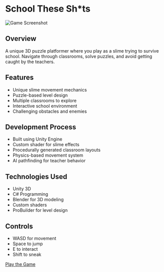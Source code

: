 # School These Sh*ts

![Game Screenshot](https://dakillerxd.github.io/github/assets/schooltheseshts.png)

## Overview
A unique 3D puzzle platformer where you play as a slime trying to survive school. Navigate through classrooms, solve puzzles, and avoid getting caught by the teachers.

## Features
- Unique slime movement mechanics
- Puzzle-based level design
- Multiple classrooms to explore
- Interactive school environment
- Challenging obstacles and enemies

## Development Process
- Built using Unity Engine
- Custom shader for slime effects
- Procedurally generated classroom layouts
- Physics-based movement system
- AI pathfinding for teacher behavior

## Technologies Used
- Unity 3D
- C# Programming
- Blender for 3D modeling
- Custom shaders
- ProBuilder for level design

## Controls
- WASD for movement
- Space to jump
- E to interact
- Shift to sneak

[Play the Game](#) <!-- Add your game link here -->
